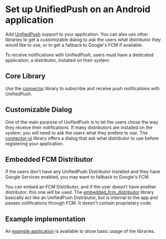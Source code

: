 # Set up UnifiedPush on an Android application

Add [UnifiedPush](https://unifiedpush.org) support to your application. You can also use other libraries to get a customizable dialog to ask the users what distributor they would like to use, or to get a fallback to Google's FCM if available.

To receive notifications with UnifiedPush, users must have a dedicated application, a distributor, installed on their system.

## Core Library

Use the <a href="./connector">connector</a> library to subscribe and receive push notifications with UnifiedPush.

## Customizable Dialog

One of the main purpose of UnifiedPush is to let the users chose the way they receive their notifications. If many distributors are installed on the system, you will need to ask the users what they prefere to use. The <a href="./connector_ui">connector-ui</a> library offers a dialog that ask what distributor to use before registering your application.

## Embedded FCM Distributor

If the users don't have any UnifiedPush Distributor installed and they have Google Services enabled, you may want to fallback to Google's FCM.

You can embed an FCM Distributor, and if the user doesn’t have another distributor, this one will be used. The <a href="./embedded_fcm_distributor">embedded_fcm_distributor</a> library basically act like an UnifiedPush Distributor, but is internal to the app and passes notifications through FCM. It doesn't contain proprietary code.

## Example implementation

An [example application](https://codeberg.org/UnifiedPush/android-example) is available to show basic usage of the libraries.

